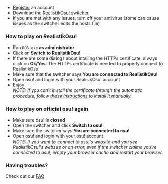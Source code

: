 
- [Register](https://ussr.pl/register) an account  
- Download the [RealistikOsu! switcher](http://dl.ussr.pl/files/osu/ROS.exe)
- If you are met with any issues, turn off your antivirus (some can cause issues as the switcher edits the hosts file)


### How to play on RealistikOsu!
- Run `ROS.exe` **as administrator**  
- Click on **Switch to RealistikOsu!**  
- If there are some dialogs about intalling the HTTPs certificate, always click on **Ok/Yes**. The HTTPs certificate is needed to properly connect to RealistikOsu!
- Make sure that the switcher says **You are connected to RealistikOsu!**  
- Open osu! and login with your RealisikOsu! account  
- Enjoy  
_NOTE: If you can't install the certificate through the automatic procedure, follow [these instructions](https://ripple.moe/index.php?p=16&id=12) to install it manually._  

### How to play on official osu! again
- Make sure osu! is **closed**  
- Open the switcher and click **Switch to osu!**  
- Make sure the switcher says **You are connected to osu!**  
- Open osu! and login with your osu! account  
_NOTE: If you want to connect to osu!'s website and you see RealistikOsu!'s website or an error, even if the switcher claims you're connected to osu!, empty your browser cache and restart your browser._  

### Having troubles?
Check out our [FAQ](https://ripple.moe/doc/5)
